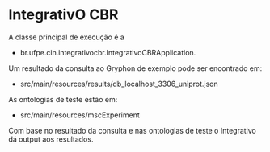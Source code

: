 # IntegrativO CBR

A classe principal de execução é a 

* br.ufpe.cin.integrativocbr.IntegrativoCBRApplication.

Um resultado da consulta ao Gryphon de exemplo pode ser encontrado em:

* src/main/resources/results/db_localhost_3306_uniprot.json

As ontologias de teste estão em:

* src/main/resources/mscExperiment

Com base no resultado da consulta e nas ontologias de teste o Integrativo dá output aos resultados.
